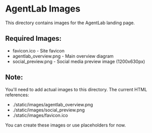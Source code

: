 # AgentLab Images

This directory contains images for the AgentLab landing page.

## Required Images:
- favicon.ico - Site favicon
- agentlab_overview.png - Main overview diagram
- social_preview.png - Social media preview image (1200x630px)

## Note:
You'll need to add actual images to this directory. The current HTML references:
- ./static/images/agentlab_overview.png
- ./static/images/social_preview.png
- ./static/images/favicon.ico

You can create these images or use placeholders for now.